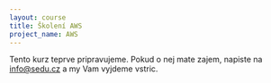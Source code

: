 ```yaml
---
layout: course
title: Školení AWS
project_name: AWS
---
```


Tento kurz teprve pripravujeme. Pokud o nej mate zajem, napiste na <info@sedu.cz> a my Vam vyjdeme vstric.

